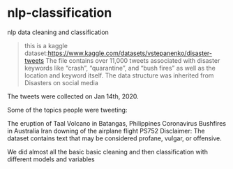 # nlp-classification
nlp data cleaning and classification
>this is a kaggle dataset:https://www.kaggle.com/datasets/vstepanenko/disaster-tweets
The file contains over 11,000 tweets associated with disaster keywords like “crash”, “quarantine”, and “bush fires” as well as the location and keyword itself. The data structure was inherited from Disasters on social media

The tweets were collected on Jan 14th, 2020.

Some of the topics people were tweeting:

The eruption of Taal Volcano in Batangas, Philippines
Coronavirus
Bushfires in Australia
Iran downing of the airplane flight PS752
Disclaimer: The dataset contains text that may be considered profane, vulgar, or offensive.

We did almost all the basic basic cleaning and then classification with different models and variables
